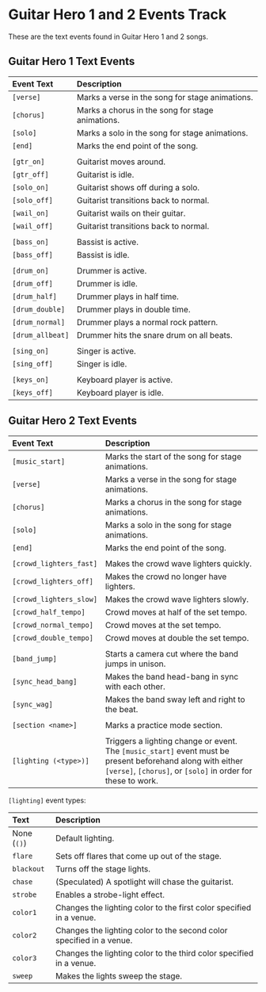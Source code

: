# Guitar Hero 1 and 2 Events Track

These are the text events found in Guitar Hero 1 and 2 songs.

## Guitar Hero 1 Text Events

| Event Text       | Description                                      |
| :---------       | :----------                                      |
| `[verse]`        | Marks a verse in the song for stage animations.  |
| `[chorus]`       | Marks a chorus in the song for stage animations. |
| `[solo]`         | Marks a solo in the song for stage animations.   |
| `[end]`          | Marks the end point of the song.                 |
|                  |                                                  |
| `[gtr_on]`       | Guitarist moves around.                          |
| `[gtr_off]`      | Guitarist is idle.                               |
| `[solo_on]`      | Guitarist shows off during a solo.               |
| `[solo_off]`     | Guitarist transitions back to normal.            |
| `[wail_on]`      | Guitarist wails on their guitar.                 |
| `[wail_off]`     | Guitarist transitions back to normal.            |
|                  |                                                  |
| `[bass_on]`      | Bassist is active.                               |
| `[bass_off]`     | Bassist is idle.                                 |
|                  |                                                  |
| `[drum_on]`      | Drummer is active.                               |
| `[drum_off]`     | Drummer is idle.                                 |
| `[drum_half]`    | Drummer plays in half time.                      |
| `[drum_double]`  | Drummer plays in double time.                    |
| `[drum_normal]`  | Drummer plays a normal rock pattern.             |
| `[drum_allbeat]` | Drummer hits the snare drum on all beats.        |
|                  |                                                  |
| `[sing_on]`      | Singer is active.                                |
| `[sing_off]`     | Singer is idle.                                  |
|                  |                                                  |
| `[keys_on]`      | Keyboard player is active.                       |
| `[keys_off]`     | Keyboard player is idle.                         |

## Guitar Hero 2 Text Events

| Event Text              | Description                                         |
| :---------              | :----------                                         |
| `[music_start]`         | Marks the start of the song for stage animations.   |
| `[verse]`               | Marks a verse in the song for stage animations.     |
| `[chorus]`              | Marks a chorus in the song for stage animations.    |
| `[solo]`                | Marks a solo in the song for stage animations.      |
| `[end]`                 | Marks the end point of the song.                    |
|                         |                                                     |
| `[crowd_lighters_fast]` | Makes the crowd wave lighters quickly.              |
| `[crowd_lighters_off]`  | Makes the crowd no longer have lighters.            |
| `[crowd_lighters_slow]` | Makes the crowd wave lighters slowly.               |
| `[crowd_half_tempo]`    | Crowd moves at half of the set tempo.               |
| `[crowd_normal_tempo]`  | Crowd moves at the set tempo.                       |
| `[crowd_double_tempo]`  | Crowd moves at double the set tempo.                |
|                         |                                                     |
| `[band_jump]`           | Starts a camera cut where the band jumps in unison. |
| `[sync_head_bang]`      | Makes the band head-bang in sync with each other.   |
| `[sync_wag]`            | Makes the band sway left and right to the beat.     |
|                         |                                                     |
| `[section <name>]`      | Marks a practice mode section.                      |
|                         |                                                     |
| `[lighting (<type>)]`   | Triggers a lighting change or event.<br>The `[music_start]` event must be present beforehand along with either `[verse]`, `[chorus]`, or `[solo]` in order for these to work. |

`[lighting]` event types:

| Text        | Description                                                          |
| :---------  | :----------                                                          |
| None (`()`) | Default lighting.                                                    |
| `flare`     | Sets off flares that come up out of the stage.                       |
| `blackout`  | Turns off the stage lights.                                          |
| `chase`     | (Speculated) A spotlight will chase the guitarist.                   |
| `strobe`    | Enables a strobe-light effect.                                       |
| `color1`    | Changes the lighting color to the first color specified in a venue.  |
| `color2`    | Changes the lighting color to the second color specified in a venue. |
| `color3`    | Changes the lighting color to the third color specified in a venue.  |
| `sweep`     | Makes the lights sweep the stage.                                    |
